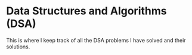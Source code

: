 # Data Structures and Algorithms (DSA)
This is where I keep track of all the DSA problems I have solved and their solutions.
